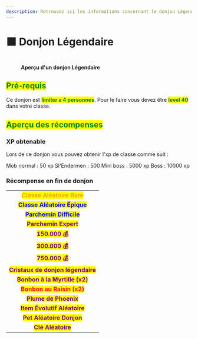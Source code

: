 ```yaml
---
description: Retrouvez ici les informations concernant le donjon Légendaire
---
```


# 🟪 Donjon Légendaire

<figure><img src="../.gitbook/assets/Les_Donjons/Portail_Legendaire.png" alt=""><figcaption><p><strong>Aperçu d'un donjon Légendaire</strong></p></figcaption></figure>

## <mark style="color:green;"> Pré-requis </mark>

Ce donjon est <mark style="color:green;">**limiter a 4 personnes**</mark>. Pour le faire vous devez être <mark style="color:green;">**level 40**</mark> dans votre classe.

## <mark style="color:green;">Aperçu des récompenses</mark>

### XP obtenable
Lors de ce donjon vous pouvez obtenir l'xp de classe comme suit : 

Mob normal : 50 xp
Sl'Endermen : 500
Mini boss : 5000 xp
Boss : 10000 xp

### Récompense en fin de donjon

|                                                                                   |
|:---------------------------------------------------------------------------------:|
| <mark style="color:orange;"><strong>Classe Aléatoire Rare</strong></mark>         |
| <mark style="color:blue;"><strong>Classe Aléatoire Épique</strong></mark>         |
| <mark style="color:blue;"><strong>Parchemin Difficile</strong></mark>             |
| <mark style="color:purple;"><strong>Parchemin Expert</strong></mark>              |
| <mark style="color:purple;"><strong>150.000 💰</strong></mark>                    |
| <mark style="color:purple;"><strong>300.000 💰</strong></mark>                    |
| <mark style="color:purple;"><strong>750.000 💰</strong></mark>                    |
| <mark style="color:purple;"><strong>Cristaux de donjon légendaire</strong></mark> |
| <mark style="color:purple;"><strong>Bonbon à la Myrtille (x2)</strong></mark>     |
| <mark style="color:red;"><strong>Bonbon au Raisin (x2)</strong></mark>            |
| <mark style="color:purple;"><strong>Plume de Phoenix</strong></mark>              |
| <mark style="color:purple;"><strong>Item Évolutif Aléatoire</strong></mark>       |
| <mark style="color:purple;"><strong>Pet Aléatoire Donjon</strong></mark>          |
| <mark style="color:purple;"><strong>Clé Aléatoire</strong></mark>                 |